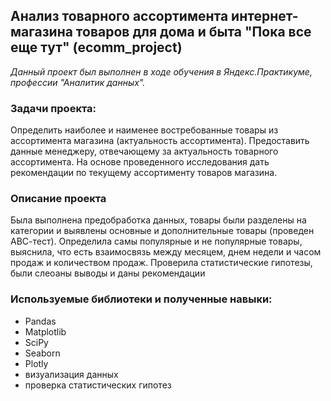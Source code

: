 ## Анализ товарного ассортимента интернет-магазина товаров для дома и быта "Пока все еще тут" (ecomm_project)
*Данный проект был выполнен в ходе обучения в Яндекс.Практикуме, профессии "Аналитик данных".*
### Задачи проекта:
Определить наиболее и наименее востребованные товары из ассортимента магазина (актуальность ассортимента). Предоставить данные менеджеру, отвечающему за актуальность товарного ассортимента. На основе проведенного исследования дать рекомендации по текущему ассортименту товаров магазина.
### Описание проекта
Была выполнена предобработка данных, товары были разделены на категории и выявлены основные и дополнительные товары (проведен АВС-тест). Определила самы популярные и не популярные товары, выяснила, что есть взаимосвязь между месяцем, днем недели и часом продаж и количеством продаж. Проверила статистические гипотезы, были слеоаны выводы и даны рекомендации
### Используемые библиотеки и полученные навыки:
 - Pandas
 - Matplotlib
 - SciPy
 - Seaborn
 - Plotly
 - визуализация данных
 - проверка статистических гипотез

